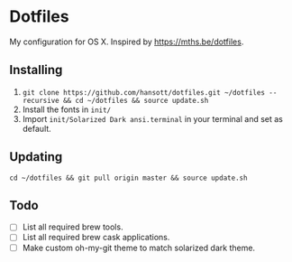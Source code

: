 # Dotfiles

My configuration for OS X. Inspired by https://mths.be/dotfiles.

## Installing

1. `git clone https://github.com/hansott/dotfiles.git ~/dotfiles --recursive && cd ~/dotfiles && source update.sh`
2. Install the fonts in `init/`
3. Import `init/Solarized Dark ansi.terminal` in your terminal and set as default.

## Updating

`cd ~/dotfiles && git pull origin master && source update.sh`

## Todo

* [ ] List all required brew tools.
* [ ] List all required brew cask applications.
* [ ] Make custom oh-my-git theme to match solarized dark theme.
